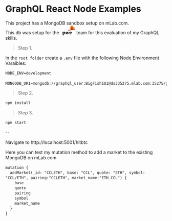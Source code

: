 # GraphQL React Node Examples
This project has a MongoDB sandbox setup on mLab.com.  
This db was setup for the <img src="/img/pwc_logo.png" width="40" style="padding-left: 6px; margin-bottom: -3px;"> team for this evaluation of my GraphQL skills.

> Step 1.

In the `root folder` create a `.env` file with the following Node Environment Varaibles:
```bash{.env-code}
NODE_ENV=development

MONGODB_URI=mongodb://graphql_user:BigFish1$1@ds335275.mlab.com:35275/graphql
```
> Step 2.
```bash
npm install
```
> Step 3.
```bash
npm start
```
--

Navigate to http://localhost:5001/hitbtc

Here you can test my mutation method to add a market to the existing MongoDB on mLab.com

```graphql{.white-code}
mutation {
  addMarket(_id: "CCLETH", base: "CCL", quote: "ETH", symbol: "CCL/ETH", pairing:"CCLETH", market_name:"ETH_CCL") {
    base
    quote
    pairing
    symbol
    market_name
  }
}
```